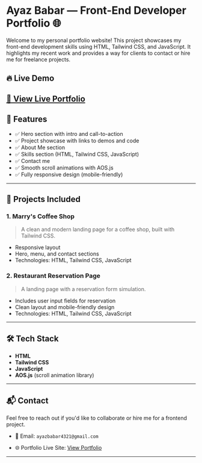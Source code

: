 # Ayaz Babar — Front-End Developer Portfolio 🌐

Welcome to my personal portfolio website! This project showcases my front-end development skills using HTML, Tailwind CSS, and JavaScript. It highlights my recent work and provides a way for clients to contact or hire me for freelance projects.

## 🔥 Live Demo

[🔗 View Live Portfolio](ayazsportfolio.netlify.app) 
---

## 📁 Features

- ✅ Hero section with intro and call-to-action
- ✅ Project showcase with links to demos and code
- ✅ About Me section
- ✅ Skills section (HTML, Tailwind CSS, JavaScript)
- ✅ Contact me
- ✅ Smooth scroll animations with AOS.js
- ✅ Fully responsive design (mobile-friendly)

---

## 💼 Projects Included

### 1. Marry's Coffee Shop
> A clean and modern landing page for a coffee shop, built with Tailwind CSS.

- Responsive layout
- Hero, menu, and contact sections
- Technologies: HTML, Tailwind CSS, JavaScript

### 2. Restaurant Reservation Page
> A landing page with a reservation form simulation.

- Includes user input fields for reservation
- Clean layout and mobile-friendly design
- Technologies: HTML, Tailwind CSS, JavaScript

---

## 🛠️ Tech Stack

- **HTML**
- **Tailwind CSS**
- **JavaScript**
- **AOS.js** (scroll animation library)

---

## 📬 Contact

Feel free to reach out if you'd like to collaborate or hire me for a frontend project.

- 📧 Email: `ayazbabar4321@gmail.com`

- 🌐 Portfolio Live Site: [View Portfolio](ayazsportfolio.netlify.app)

---
